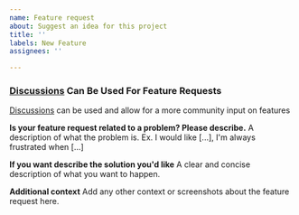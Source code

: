 ```yaml
---
name: Feature request
about: Suggest an idea for this project
title: ''
labels: New Feature
assignees: ''

---
```


### [Discussions](https://github.com/Jacrac04/DFM-Bot/discussions) Can Be Used For Feature Requests
[Discussions](https://github.com/Jacrac04/DFM-Bot/discussions) can be used and allow for a more community input on features

**Is your feature request related to a problem? Please describe.**
A description of what the problem is. Ex. I would like [...], I'm always frustrated when [...]

**If you want describe the solution you'd like**
A clear and concise description of what you want to happen.

**Additional context**
Add any other context or screenshots about the feature request here.
